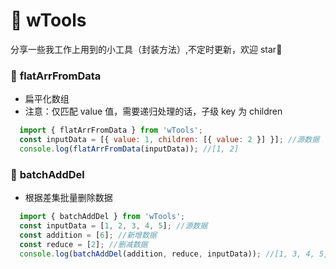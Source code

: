 # 🥳 wTools

分享一些我工作上用到的小工具（封装方法）,不定时更新，欢迎 star🌟

### 🔖 **flatArrFromData**

- 扁平化数组
- 注意：仅匹配 value 值，需要递归处理的话，子级 key 为 children

```js
  import { flatArrFromData } from 'wTools';
  const inputData = [{ value: 1, children: [{ value: 2 }] }]; //源数据
  console.log(flatArrFromData(inputData)); //[1, 2]
```

### 🔖 **batchAddDel**

- 根据差集批量删除数据

```js
  import { batchAddDel } from 'wTools';
  const inputData = [1, 2, 3, 4, 5]; //源数据
  const addition = [6]; //新增数据
  const reduce = [2]; //删减数据
  console.log(batchAddDel(addition, reduce, inputData)); //[1, 3, 4, 5, 6]
```
